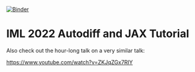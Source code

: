 [![Binder](https://mybinder.org/badge_logo.svg)](https://mybinder.org/v2/gh/lukasheinrich/iml_autodiffjax_binder/HEAD)

# IML 2022 Autodiff and JAX Tutorial


Also check out the hour-long talk on a very similar talk:

https://www.youtube.com/watch?v=ZKJqZGx7RIY
